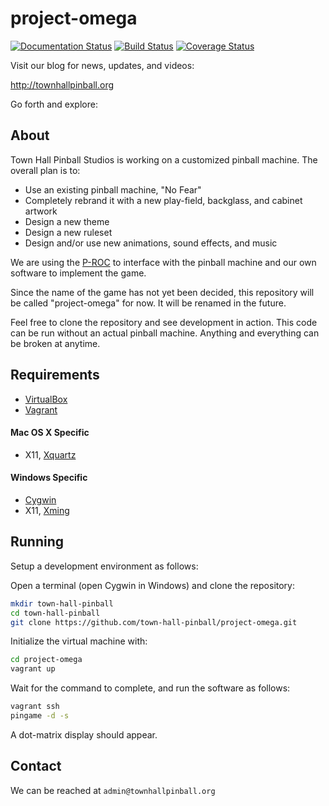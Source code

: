 # project-omega

[![Documentation Status](https://readthedocs.org/projects/project-omega/badge/?version=latest)](https://readthedocs.org/projects/project-omega/?badge=latest)
[![Build Status](https://travis-ci.org/town-hall-pinball/project-omega.svg)](https://travis-ci.org/town-hall-pinball/project-omega)
[![Coverage Status](https://coveralls.io/repos/town-hall-pinball/project-omega/badge.svg?branch=master)](https://coveralls.io/r/town-hall-pinball/project-omega?branch=master)

Visit our blog for news, updates, and videos:

http://townhallpinball.org

Go forth and explore:

## About

Town Hall Pinball Studios is working on a customized pinball machine. The
overall plan is to:

* Use an existing pinball machine, "No Fear"
* Completely rebrand it with a new play-field, backglass, and cabinet artwork
* Design a new theme
* Design a new ruleset
* Design and/or use new animations, sound effects, and music

We are using the
[P-ROC](http://www.pinballcontrollers.com/index.php/products/p-roc)
to interface with the pinball machine and our own software to implement the game.

Since the name of the game has not yet been decided, this repository will be called "project-omega" for now. It will be renamed
in the future.

Feel free to clone the repository and see development in action. This code
can be run without an actual pinball machine. Anything and everything can be
broken at anytime.

## Requirements

* [VirtualBox](https://www.virtualbox.org/)
* [Vagrant](https://www.vagrantup.com/)

#### Mac OS X Specific

* X11, [Xquartz](http://xquartz.macosforge.org/trac/wiki)

#### Windows Specific

* [Cygwin](https://www.cygwin.com)
* X11, [Xming](https://sourceforge.net/projects/xming/files/latest/download)

## Running

Setup a development environment as follows:

Open a terminal (open Cygwin in Windows) and clone the repository:

```bash
mkdir town-hall-pinball
cd town-hall-pinball
git clone https://github.com/town-hall-pinball/project-omega.git
```

Initialize the virtual machine with:

``` bash
cd project-omega
vagrant up
```

Wait for the command to complete, and run the software as follows:

```bash
vagrant ssh
pingame -d -s
```

A dot-matrix display should appear.

## Contact

We can be reached at `admin@townhallpinball.org`

